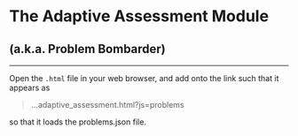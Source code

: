 The Adaptive Assessment Module
==============================
(a.k.a. Problem Bombarder)
--------------------------
***

Open the `.html` file in your web browser, and add onto the link such that it appears as 

> ...adaptive_assessment.html?js=problems

so that it loads the problems.json file. 
